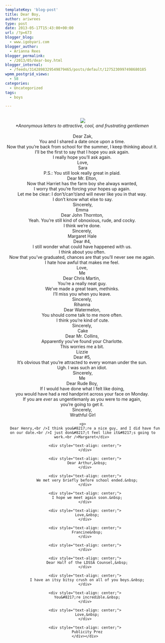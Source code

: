 ```yaml
---
templateKey: 'blog-post'
title: Dear Boy,
author: ariwrees
type: post
date: 2013-05-17T15:43:00+00:00
url: /?p=673
blogger_blog:
  - www.igobyari.com
blogger_author:
  - Arianna Rees
blogger_permalink:
  - /2013/05/dear-boy.html
blogger_internal:
  - /feeds/3142898329549879465/posts/default/1275230997498680185
wpmm_postgrid_views:
  - 58
categories:
  - Uncategorized
tags:
  - boys

---
```

<div dir="ltr" style="text-align: left;">
  <div style="text-align: center;">
    <i><br /></i>
  </div>
  
  <div style="clear: both; text-align: center;">
    <a href="https://encrypted-tbn2.gstatic.com/images?q=tbn:ANd9GcTUcK3nxaLS7JhUbfSQNPEKJUG6McGw69v2EYReCz6TYOCkPE4R" style="margin-left: 1em; margin-right: 1em;"><img border="0" src="https://encrypted-tbn2.gstatic.com/images?q=tbn:ANd9GcTUcK3nxaLS7JhUbfSQNPEKJUG6McGw69v2EYReCz6TYOCkPE4R" /></a>
  </div>
  
  <div style="text-align: center;">
  </div>
  
  <div style="text-align: center;">
    <i>*Anonymous letters to attractive, cool, and frustrating gentlemen&nbsp;</i>
  </div>
  
  <div style="text-align: center;">
    <i><br /></i>
  </div>
  
  <div style="text-align: center;">
    Dear Zak,<br />You and I shared a date once upon a time.&nbsp;
  </div>
  
  <div style="text-align: center;">
    Now that you&#8217;re back from school for the summer, I keep thinking about it.&nbsp;
  </div>
  
  <div style="text-align: center;">
    I&#8217;ll be the first to say that I hope you ask again.&nbsp;
  </div>
  
  <div style="text-align: center;">
    I really hope you&#8217;ll ask again.&nbsp;
  </div>
  
  <div style="text-align: center;">
    Love,<br />Sara
  </div>
  
  <div style="text-align: center;">
    P.S.: You still look really great in plaid.&nbsp;
  </div>
  
  <div style="text-align: center;">
  </div>
  
  <div style="text-align: center;">
    Dear Mr. Elton,&nbsp;
  </div>
  
  <div style="text-align: center;">
    Now that Harriet has the farm boy she always wanted,&nbsp;
  </div>
  
  <div style="text-align: center;">
    I worry that you&#8217;re forcing your hopes up again.&nbsp;
  </div>
  
  <div style="text-align: center;">
    Let me be clear: I don&#8217;t/can&#8217;t/and will never like you in that way.&nbsp;
  </div>
  
  <div style="text-align: center;">
    I don&#8217;t know what else to say.<br />Sincerely,<br />Emma&nbsp;
  </div>
  
  <div style="text-align: center;">
  </div>
  
  <div style="text-align: center;">
    Dear John Thornton,&nbsp;
  </div>
  
  <div style="text-align: center;">
    Yeah. You&#8217;re still kind of obnoxious, rude, and cocky.&nbsp;
  </div>
  
  <div style="text-align: center;">
    I think we&#8217;re done.&nbsp;
  </div>
  
  <div style="text-align: center;">
    Sincerely,&nbsp;
  </div>
  
  <div style="text-align: center;">
    Margaret Hale&nbsp;
  </div>
  
  <div style="text-align: center;">
  </div>
  
  <div style="text-align: center;">
    Dear #4,&nbsp;
  </div>
  
  <div style="text-align: center;">
    I still wonder what could have happened with us.&nbsp;
  </div>
  
  <div style="text-align: center;">
    I think about you often.&nbsp;
  </div>
  
  <div style="text-align: center;">
    Now that you&#8217;ve graduated, chances are that you&#8217;ll never see me again.&nbsp;
  </div>
  
  <div style="text-align: center;">
    I hate how awful that makes me feel.&nbsp;
  </div>
  
  <div style="text-align: center;">
    Love,&nbsp;
  </div>
  
  <div style="text-align: center;">
    Me&nbsp;
  </div>
  
  <div style="text-align: center;">
  </div>
  
  <div style="text-align: center;">
    Dear Chris Martin, &nbsp;
  </div>
  
  <div style="text-align: center;">
    You&#8217;re a really neat guy.&nbsp;
  </div>
  
  <div style="text-align: center;">
    We&#8217;ve made a great team, methinks.&nbsp;
  </div>
  
  <div style="text-align: center;">
    I&#8217;ll miss you when you leave.&nbsp;
  </div>
  
  <div style="text-align: center;">
    Sincerely,&nbsp;
  </div>
  
  <div style="text-align: center;">
    Rihanna&nbsp;
  </div>
  
  <div style="text-align: center;">
  </div>
  
  <div style="text-align: center;">
    Dear Watermelon,&nbsp;
  </div>
  
  <div style="text-align: center;">
    You should come talk to me more often.&nbsp;
  </div>
  
  <div style="text-align: center;">
    I think you&#8217;re kind of cute.
  </div>
  
  <div style="text-align: center;">
    Sincerely,&nbsp;
  </div>
  
  <div style="text-align: center;">
    Cake
  </div>
  
  <div style="text-align: center;">
  </div>
  
  <div style="text-align: center;">
    Dear Mr. Collins,&nbsp;
  </div>
  
  <div style="text-align: center;">
    Apparently you&#8217;ve found your Charlotte.&nbsp;
  </div>
  
  <div style="text-align: center;">
    This worries me a bit.&nbsp;
  </div>
  
  <div style="text-align: center;">
    Lizzie&nbsp;
  </div>
  
  <div style="text-align: center;">
  </div>
  
  <div style="text-align: center;">
    Dear #5,&nbsp;
  </div>
  
  <div style="text-align: center;">
    It&#8217;s obvious that you&#8217;re attracted to every woman under the sun.&nbsp;
  </div>
  
  <div style="text-align: center;">
    Ugh. I was such an idiot.&nbsp;
  </div>
  
  <div style="text-align: center;">
    Sincerely,<br />Me&nbsp;
  </div>
  
  <div style="text-align: center;">
  </div>
  
  <div style="text-align: center;">
    Dear Rude Boy,&nbsp;
  </div>
  
  <div style="text-align: center;">
    If I would have done what I felt like doing,&nbsp;
  </div>
  
  <div style="text-align: center;">
    you would have had a red handprint across your face on Monday.&nbsp;
  </div>
  
  <div style="text-align: center;">
    If you are <i>ever </i>as ungentlemanly as you were to me again,&nbsp;
  </div>
  
  <div style="text-align: center;">
    you&#8217;re going to get it.&nbsp;
  </div>
  
  <div style="text-align: center;">
    Sincerely,&nbsp;
  </div>
  
  <div style="text-align: center;">
    Wrathful Girl</p> 
    
    <p>
      Dear Henry,<br />I think you&#8217;re a nice guy, and I did have fun on our date.<br />I just don&#8217;t feel like it&#8217;s going to work.<br />Margaret</div> 
      
      <div style="text-align: center;">
      </div>
      
      <div style="text-align: center;">
        Dear Arthur,&nbsp;
      </div>
      
      <div style="text-align: center;">
        We met very briefly before school ended.&nbsp;
      </div>
      
      <div style="text-align: center;">
        I hope we meet again soon.&nbsp;
      </div>
      
      <div style="text-align: center;">
        Love,&nbsp;
      </div>
      
      <div style="text-align: center;">
        Francine&nbsp;
      </div>
      
      <div style="text-align: center;">
      </div>
      
      <div style="text-align: center;">
        Dear Half of the LDSSA Counsel,&nbsp;
      </div>
      
      <div style="text-align: center;">
        I have an itsy bitsy crush on all of you boys.&nbsp;
      </div>
      
      <div style="text-align: center;">
        You&#8217;re incredible.&nbsp;
      </div>
      
      <div style="text-align: center;">
        Love,&nbsp;
      </div>
      
      <div style="text-align: center;">
        Publicity Prez
      </div></div>